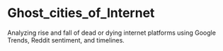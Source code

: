 # Ghost_cities_of_Internet
Analyzing rise and fall of dead or dying internet platforms using Google Trends, Reddit sentiment, and timelines.
